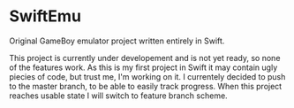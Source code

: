 # SwiftEmu
Original GameBoy emulator project written entirely in Swift. 
 

This project is currently under developement and is not yet ready, so none of the features work.
As this is my first project in Swift it may contain ugly piecies of code, but trust me, I'm working on it.
I currentely decided to push to the master branch, to be able to easily track progress. When this project reaches usable state I will switch to feature branch scheme.
